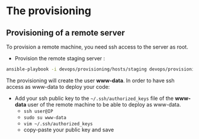 # The provisioning

## Provisioning of a remote server

To provision a remote machine, you need ssh access to the server as root.

- Provision the remote staging server :

```bash
ansible-playbook -i devops/provisioning/hosts/staging devops/provisioning/playbook.yml
```

The provisioning will create the user **www-data**. In order to have ssh access as www-data to deploy your code:

- Add your ssh public key to the `~/.ssh/authorized_keys` file of the **www-data** user of the remote machine to be able to deploy as www-data.
  - `ssh user@IP`
  - `sudo su www-data`
  - `vim ~/.ssh/authorized_keys`
  - copy-paste your public key and save
